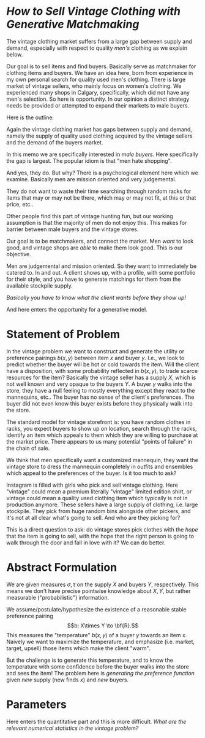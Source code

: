 

# *How to Sell Vintage Clothing with Generative Matchmaking*

The vintage clothing market suffers from a large gap between supply and demand, especially with respect to quality *men's* clothing as we explain below. 

Our goal is to sell items and find buyers. Basically serve as matchmaker for clothing items and buyers. 
We have an idea here, born from experience in my own personal search for quality used men's clothing. 
There is large market of vintage sellers, who mainly focus on women's clothing. 
We experienced many shops in Calgary, specifically, which did not have any men's selection. So here is opportunity. 
In our opinion a distinct strategy needs be provided or attempted to expand their markets to male buyers.

Here is the outline:

Again the vintage clothing market has gaps between supply and demand, namely the supply of quality used clothing acquired by the vintage sellers and the demand of the buyers market. 

In this memo we are specifically interested in *male buyers*. Here specifically the gap is largest. The popular idiom is that "men hate shopping". 

And yes, they do. But why? There is a psychological element here which we examine. Basically men are mission oriented and very judgemental. 

They do not want to waste their time searching through random racks for items that may or may not be there, which may or may not fit, at this or that price, etc.. 

Other people find this part of vintage hunting fun, but our working assumption is that the majority of men do not enjoy this. This makes for barrier between male buyers and the vintage stores. 

Our goal is to be matchmakers, and connect the market. Men *want* to look good, and vintage shops are *able* to make them look good. This is our objective.

Men are judgemental and mission oriented. So they want to immediately be catered to. In and out. A client shows up, with a profile, with some portfolio for their style, and you have to generate matchings for them from the available stockpile supply. 

*Basically you have to know what the client wants before they show up!* 

And here enters the opportunity for a generative model.

# Statement of Problem

In the vintage problem we want to construct and generate the utility or preference pairings $b(x,y)$ between item $x$ and buyer $y$. I.e., we look to predict whether the buyer will be hot or cold towards the item. Will the client have a disposition, with some probability reflected in $b(x,y)$, to trade scarce resources for the item?
Basically the vintage seller has a supply $X$, which is not well known and very opaque to the buyers $Y$. A buyer $y$ walks into the store, they have a null feeling to mostly everything except they react to the mannequins, etc.. The buyer has no sense of the client's preferences. The buyer did not even know this buyer exists before they physically walk into the store.


The standard model for vintage storefront is: you have random clothes in racks, you expect buyers to show up on location, search through the racks, identify an item which appeals to them which they are willing to purchase at the market price. There appears to us many potential "points of failure" in the chain of sale.

We think that men specifically want a customized mannequin, they want the vintage store to dress the mannequin completely in outfits and ensembles which appeal to the preferences of the buyer. Is it too much to ask?


Instagram is filled with girls who pick and sell vintage clothing. Here "vintage" could mean a premium literally "vintage" limited edition shirt, or vintage could mean a quality used clothing item which typically is not in production anymore. These sellers have a large supply of clothing, i.e. large stockpile. They pick from huge random bins alongside other pickers, and it's not at all clear what's going to sell. And who are they picking for?

This is a direct question to ask: do vintage stores pick clothes with the *hope* that the item is going to sell, with the hope that the right person is going to walk through the door and fall in love with it? We can do better.

# Abstract Formulation

We are given measures $\sigma, \tau$ on the supply $X$ and buyers $Y$, respectively. This means we don't have precise pointwise knowledge about $X,Y$, but rather measurable ("probabilistic") information.

We assume/postulate/hypothesize the existence of a reasonable stable preference pairing $$b: X\times Y \to \bf{R}.$$ This measures the "temperature" $b(x,y)$ of a buyer $y$ towards an item $x$. Naively we want to maximize the temperature, and emphasize (i.e. market, target, upsell) those items which make the client "warm". 

But the challenge is to generate this temperature, and to know the temperature with some confidence before the buyer walks into the store and sees the item! The problem here is *generating the preference function* given *new* supply (new finds $x$) and *new* buyers. 

# Parameters
Here enters the quantitative part and this is more difficult. 
*What are the relevant numerical statistics in the vintage problem?*








